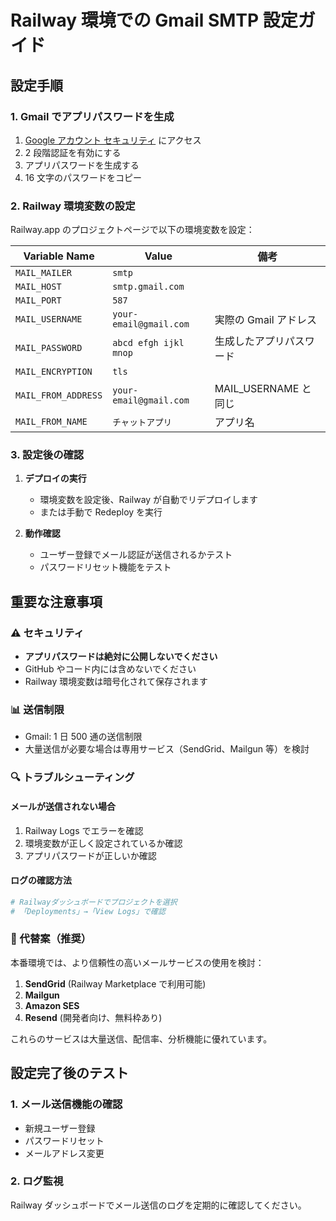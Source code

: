 # Railway 環境での Gmail SMTP 設定ガイド

## 設定手順

### 1. Gmail でアプリパスワードを生成

1. [Google アカウント セキュリティ](https://myaccount.google.com/security) にアクセス
2. 2 段階認証を有効にする
3. アプリパスワードを生成する
4. 16 文字のパスワードをコピー

### 2. Railway 環境変数の設定

Railway.app のプロジェクトページで以下の環境変数を設定：

| Variable Name       | Value                  | 備考                     |
| ------------------- | ---------------------- | ------------------------ |
| `MAIL_MAILER`       | `smtp`                 |                          |
| `MAIL_HOST`         | `smtp.gmail.com`       |                          |
| `MAIL_PORT`         | `587`                  |                          |
| `MAIL_USERNAME`     | `your-email@gmail.com` | 実際の Gmail アドレス    |
| `MAIL_PASSWORD`     | `abcd efgh ijkl mnop`  | 生成したアプリパスワード |
| `MAIL_ENCRYPTION`   | `tls`                  |                          |
| `MAIL_FROM_ADDRESS` | `your-email@gmail.com` | MAIL_USERNAME と同じ     |
| `MAIL_FROM_NAME`    | `チャットアプリ`       | アプリ名                 |

### 3. 設定後の確認

1. **デプロイの実行**

    - 環境変数を設定後、Railway が自動でリデプロイします
    - または手動で Redeploy を実行

2. **動作確認**
    - ユーザー登録でメール認証が送信されるかテスト
    - パスワードリセット機能をテスト

## 重要な注意事項

### ⚠️ セキュリティ

-   **アプリパスワードは絶対に公開しないでください**
-   GitHub やコード内には含めないでください
-   Railway 環境変数は暗号化されて保存されます

### 📊 送信制限

-   Gmail: 1 日 500 通の送信制限
-   大量送信が必要な場合は専用サービス（SendGrid、Mailgun 等）を検討

### 🔍 トラブルシューティング

#### メールが送信されない場合

1. Railway Logs でエラーを確認
2. 環境変数が正しく設定されているか確認
3. アプリパスワードが正しいか確認

#### ログの確認方法

```bash
# Railwayダッシュボードでプロジェクトを選択
# 「Deployments」→「View Logs」で確認
```

### 🚀 代替案（推奨）

本番環境では、より信頼性の高いメールサービスの使用を検討：

1. **SendGrid** (Railway Marketplace で利用可能)
2. **Mailgun**
3. **Amazon SES**
4. **Resend** (開発者向け、無料枠あり)

これらのサービスは大量送信、配信率、分析機能に優れています。

## 設定完了後のテスト

### 1. メール送信機能の確認

-   新規ユーザー登録
-   パスワードリセット
-   メールアドレス変更

### 2. ログ監視

Railway ダッシュボードでメール送信のログを定期的に確認してください。
